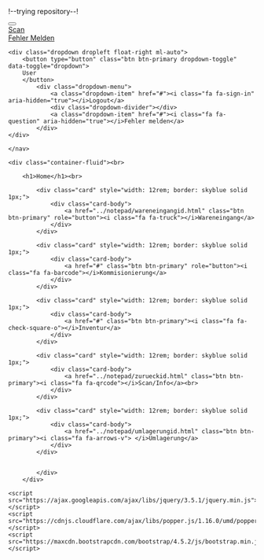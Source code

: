 !--trying repository--!

<!DOCTYPE html>
<html>
<head>
  <title>Bootstrap Example</title>
  <meta name="viewport" content="width=device-width, initial-scale=1">
  <link rel="stylesheet" href="https://maxcdn.bootstrapcdn.com/bootstrap/4.5.2/css/bootstrap.min.css">
  <link rel="stylesheet" href="https://cdnjs.cloudflare.com/ajax/libs/font-awesome/4.7.0/css/font-awesome.min.css">
  <link rel="stylesheet" href="styleid.css" />
  
</head>
<body>
<div id="sola">
	<nav class="navbar navbar-expand navbar-dark bg-dark">
		<div class="dropdown">
			<button class="navbar-toggler-icon fixed" data-toggle="dropdown" id="#solaNavbar" aria-haspopup="true" aria-expanded="false"></button>
			<a href="../notepad/solaid.html" class="btn btn-dark"><i class="fa fa-home fa-2x"></i></a>
				<div class="dropdown-menu" aria-labelledby="solaNavbar">
					<a href="../notepad/zurueckid.html" class="dropdown-item"><i class="fa fa-qrcode"></i>Scan</a>
						<div class="dropdown-divider"></div>
					<a href="../notepad/fehlerid.html" class="dropdown-item"><i class="fa fa-info"></i>Fehler Melden</a>
				</div>
        </div>
	
	<div class="dropdown dropleft float-right ml-auto">
		<button type="button" class="btn btn-primary dropdown-toggle" data-toggle="dropdown">
		User
		</button>
			<div class="dropdown-menu">
				<a class="dropdown-item" href="#"><i class="fa fa-sign-in" aria-hidden="true"></i>Logout</a>
				<div class="dropdown-divider"></div>
				<a class="dropdown-item" href="#"><i class="fa fa-question" aria-hidden="true"></i>Fehler melden</a>
			</div>
	</div>
  
	</nav>
	
	<div class="container-fluid"><br>
		
		<h1>Home</h1><br>
		
			<div class="card" style="width: 12rem; border: skyblue solid 1px;">
				<div class="card-body">
					<a href="../notepad/wareneingangid.html" class="btn btn-primary" role="button"><i class="fa fa-truck"></i>Wareneingang</a>
				</div>
			</div>
			
			<div class="card" style="width: 12rem; border: skyblue solid 1px;">
				<div class="card-body">
					<a href="#" class="btn btn-primary" role="button"><i class="fa fa-barcode"></i>Kommisionierung</a>
				</div>
			</div>
			
			<div class="card" style="width: 12rem; border: skyblue solid 1px;">
				<div class="card-body">
					<a href="#" class="btn btn-primary"><i class="fa fa-check-square-o"></i>Inventur</a>
				</div>
			</div>
			
			<div class="card" style="width: 12rem; border: skyblue solid 1px;">
				<div class="card-body">
					<a href="../notepad/zurueckid.html" class="btn btn-primary"><i class="fa fa-qrcode"></i>Scan/Info</a><br>
				</div>
			</div>
			
			<div class="card" style="width: 12rem; border: skyblue solid 1px;">
				<div class="card-body">
					<a href="../notepad/umlagerungid.html" class="btn btn-primary"><i class="fa fa-arrows-v"> </i>Umlagerung</a>
				</div>
			</div>
			
				
			</div> 
		</div>
		
</div>


	<script src="https://ajax.googleapis.com/ajax/libs/jquery/3.5.1/jquery.min.js"></script>
	<script src="https://cdnjs.cloudflare.com/ajax/libs/popper.js/1.16.0/umd/popper.min.js"></script>
	<script src="https://maxcdn.bootstrapcdn.com/bootstrap/4.5.2/js/bootstrap.min.js"></script>
  
</body>
</html>
